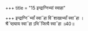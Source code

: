 +++
title = "15 इन्द्राग्निभ्यां स्वाहा"

+++
इन्द्राग्नि᳓भ्याँ स्वा᳓हा वि᳓शाखाभ्याँ स्वा᳓हा ।  
श्रै᳓ष्ठ्याय स्वा᳓हा ऽभि᳓जित्यै स्वा᳓हा ॥40॥